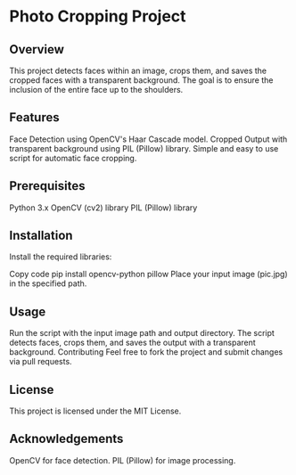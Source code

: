 # Photo Cropping Project

## Overview
This project detects faces within an image, crops them, and saves the cropped faces with a transparent background. The goal is to ensure the inclusion of the entire face up to the shoulders.

## Features
Face Detection using OpenCV's Haar Cascade model.
Cropped Output with transparent background using PIL (Pillow) library.
Simple and easy to use script for automatic face cropping.

## Prerequisites
Python 3.x
OpenCV (cv2) library
PIL (Pillow) library

## Installation
Install the required libraries:

Copy code
pip install opencv-python pillow
Place your input image (pic.jpg) in the specified path.

## Usage
Run the script with the input image path and output directory.
The script detects faces, crops them, and saves the output with a transparent background.
Contributing
Feel free to fork the project and submit changes via pull requests.

## License
This project is licensed under the MIT License.

## Acknowledgements
OpenCV for face detection.
PIL (Pillow) for image processing.
